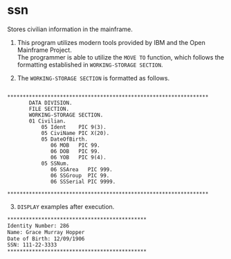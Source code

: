 # ssn
Stores civilian information in the mainframe.

1. This program utilizes modern tools provided by IBM and the Open Mainframe Project. \
The programmer is able to utilize the ```MOVE TO``` function, which follows the formatting established in ```WORKING-STORAGE SECTION```.

2. The ```WORKING-STORAGE SECTION``` is formatted as follows.
```cobol
      *****************************************************************
       DATA DIVISION. 
       FILE SECTION. 
       WORKING-STORAGE SECTION. 
       01 Civilian.
           05 Ident    PIC 9(3).
           05 CiviName PIC X(20).
           05 DateOfBirth.
              06 MOB   PIC 99.
              06 DOB   PIC 99.
              06 YOB   PIC 9(4).
           05 SSNum.
              06 SSArea   PIC 999.
              06 SSGroup  PIC 99.
              06 SSSerial PIC 9999.
      *****************************************************************
```
3. ```DISPLAY``` examples after execution.
```bash
*********************************************
Identity Number: 286
Name: Grace Murray Hopper
Date of Birth: 12/09/1906
SSN: 111-22-3333
*********************************************
```
